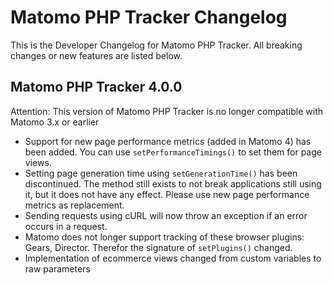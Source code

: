 # Matomo PHP Tracker Changelog

This is the Developer Changelog for Matomo PHP Tracker. All breaking changes or new features are listed below.


## Matomo PHP Tracker 4.0.0

Attention: This version of Matomo PHP Tracker is no longer compatible with Matomo 3.x or earlier

- Support for new page performance metrics (added in Matomo 4) has been added. You can use `setPerformanceTimings()` to set them for page views.
- Setting page generation time using `setGenerationTime()` has been discontinued. The method still exists to not break applications still using it, but it does not have any effect. Please use new page performance metrics as replacement.
- Sending requests using cURL will now throw an exception if an error occurs in a request.
- Matomo does not longer support tracking of these browser plugins: Gears, Director. Therefor the signature of `setPlugins()` changed.
- Implementation of ecommerce views changed from custom variables to raw parameters
